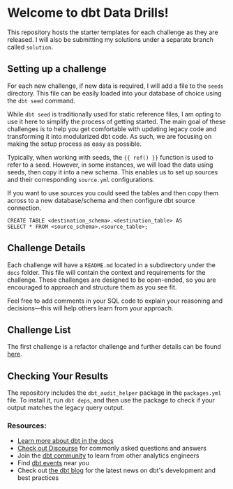 # Welcome to dbt Data Drills!

This repository hosts the starter templates for each challenge as they are released. I will also be submitting my solutions under a separate branch called `solution`.

## Setting up a challenge

For each new challenge, if new data is required, I will add a file to the `seeds` directory. This file can be easily loaded into your database of choice using the `dbt seed` command. 

While `dbt seed` is traditionally used for static reference files, I am opting to use it here to simplify the process of getting started. The main goal of these challenges is to help you get comfortable with updating legacy code and transforming it into modularized dbt code. As such, we are focusing on making the setup process as easy as possible.

Typically, when working with seeds, the `{{ ref() }}` function is used to refer to a seed. However, in some instances, we will load the data using seeds, then copy it into a new schema. This enables us to set up sources and their corresponding `source.yml` configurations.

If you want to use sources you could seed the tables and then copy them across to a new database/schema and then configure dbt source connection.

```
CREATE TABLE <destination_schema>.<destination_table> AS
SELECT * FROM <source_schema>.<source_table>;
```

## Challenge Details

Each challenge will have a `README.md` located in a subdirectory under the `docs` folder. This file will contain the context and requirements for the challenge. These challenges are designed to be open-ended, so you are encouraged to approach and structure them as you see fit. 

Feel free to add comments in your SQL code to explain your reasoning and decisions—this will help others learn from your approach.

## Challenge List

The first challenge is a refactor challenge and further details can be found [here](docs/challenge_1/readme.md).

## Checking Your Results

The repository includes the `dbt_audit_helper` package in the `packages.yml` file. To install it, run `dbt deps`, and then use the package to check if your output matches the legacy query output.

### Resources:
- [Learn more about dbt in the docs](https://docs.getdbt.com/docs/introduction)
- [Check out Discourse](https://discourse.getdbt.com/) for commonly asked questions and answers
- Join the [dbt community](https://getdbt.com/community) to learn from other analytics engineers
- Find [dbt events](https://events.getdbt.com) near you
- Check out [the dbt blog](https://blog.getdbt.com/) for the latest news on dbt's development and best practices

